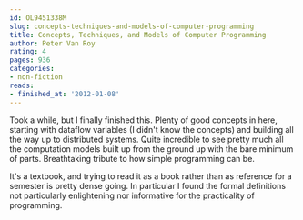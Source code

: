 ```yaml
---
id: OL9451338M
slug: concepts-techniques-and-models-of-computer-programming
title: Concepts, Techniques, and Models of Computer Programming
author: Peter Van Roy
rating: 4
pages: 936
categories:
- non-fiction
reads:
- finished_at: '2012-01-08'
---
```

Took a while, but I finally finished this. Plenty of good concepts in here, starting with dataflow variables (I didn't know the concepts) and building all the way up to distributed systems. Quite incredible to see pretty much all the computation models built up from the ground up with the bare minimum of parts. Breathtaking tribute to how simple programming can be.

It's a textbook, and trying to read it as a book rather than as reference for a semester is pretty dense going. In particular I found the formal definitions not particularly enlightening nor informative for the practicality of programming.
